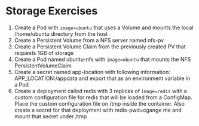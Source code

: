 # Storage Exercises

1. Create a Pod with ```image=ubuntu``` that uses a Volume and mounts the local /home/ubuntu directory from the host
2. Create a Persistent Volume from a NFS server named nfs-pv
3. Create a Persistent Volume Claim from the previously created PV that requests 1GB of storage
4. Create a Pod named ubuntu-nfs with ```image=ubuntu``` that mounts the NFS PersistentVolumeClaim
5. Create a secret named app-location with following information: APP_LOCATION:/appdata and export that as an environment variable in a Pod
6. Create a deployment called redis with 3 replicas of ```image=redis``` with a custom configuration file for redis that will be loaded from a ConfigMap. Place the custom configuration file on /tmp inside the container. Also create a secret for that deployment with redis-pwd=cgange me and mount that secret under /tmp
